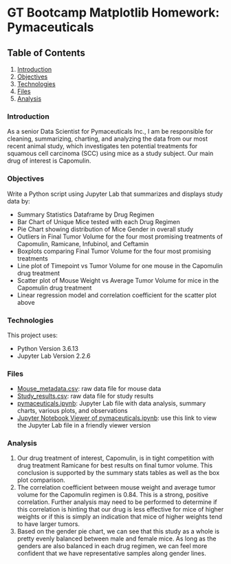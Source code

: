 # GT Bootcamp Matplotlib Homework: Pymaceuticals

## Table of Contents
1. [Introduction](#introduction)
2. [Objectives](#objectives)
3. [Technologies](#technologies)
4. [Files](#files)
5. [Analysis](#analysis)

<a name="introduction"></a>
### Introduction
As a senior Data Scientist for Pymaceuticals Inc., I am be responsible for cleaning, summarizing, charting, and analyzing the data from our most recent animal study, which investigates ten potential treatments for squamous cell carcinoma (SCC) using mice as a study subject.  Our main drug of interest is Capomulin.

<a name="objectives"></a>
### Objectives
Write a Python script using Jupyter Lab that summarizes and displays study data by:
* Summary Statistics Dataframe by Drug Regimen
* Bar Chart of Unique Mice tested with each Drug Regimen
* Pie Chart showing distribution of Mice Gender in overall study
* Outliers in Final Tumor Volume for the four most promising treatments of Capomulin, Ramicane, Infubinol, and Ceftamin
* Boxplots comparing Final Tumor Volume for the four most promising treatments
* Line plot of Timepoint vs Tumor Volume for one mouse in the Capomulin drug treatment
* Scatter plot of Mouse Weight vs Average Tumor Volume for mice in the Capomulin drug treatment
* Linear regression model and correlation coefficient for the scatter plot above

<a name="technologies"></a>
### Technologies
This project uses: 
* Python Version 3.6.13
* Jupyter Lab Version 2.2.6

<a name="files"></a>
### Files
* [Mouse_metadata.csv](data/Mouse_metadata.csv): raw data file for mouse data
* [Study_results.csv](data/Study_results.csv): raw data file for study results
* [pymaceuticals.ipynb](pymaceuticals.ipynb): Jupyter Lab file with data analysis, summary charts, various plots, and observations
* [Jupyter Notebook Viewer of pymaceuticals.ipynb](https://nbviewer.jupyter.org/github/khutula/matplotlib-challenge/blob/main/pymaceuticals.ipynb): use this link to view the Jupyter Lab file in a friendly viewer version

<a name="analysis"></a>
### Analysis

1. Our drug treatment of interest, Capomulin, is in tight competition with drug treatment Ramicane for best results on final tumor volume. This conclusion is supported by the summary stats tables as well as the box plot comparison.
2. The correlation coefficient between mouse weight and average tumor volume for the Capomulin regimen is 0.84. This is a strong, positive correlation. Further analysis may need to be performed to determine if this correlation is hinting that our drug is less effective for mice of higher weights or if this is simply an indication that mice of higher weights tend to have larger tumors.
3. Based on the gender pie chart, we can see that this study as a whole is pretty evenly balanced between male and female mice. As long as the genders are also balanced in each drug regimen, we can feel more confident that we have representative samples along gender lines.
